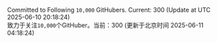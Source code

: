 Committed to Following `10,000` GitHubers. Current: <!-- FOLLOWING_COUNT -->300<!-- FOLLOWING_COUNT --> (Update at UTC <!-- LAST_UPDATED -->2025-06-10 20:18:24<!-- LAST_UPDATED -->)<br>
致力于关注`10,000`个GitHuber。当前：<!-- FOLLOWING_COUNT -->300<!-- FOLLOWING_COUNT --> (更新于北京时间 <!-- LAST_UPDATED_CST -->2025-06-11 04:18:24<!-- LAST_UPDATED_CST -->)
